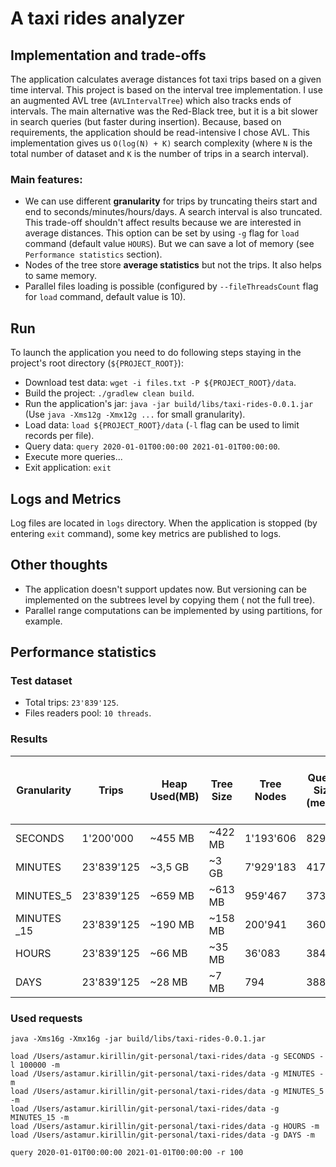 # A taxi rides analyzer

## Implementation and trade-offs

The application calculates average distances fot taxi trips based on a given time interval.
This project is based on the interval tree implementation.
I use an augmented AVL tree (`AVLIntervalTree`) which also tracks ends of intervals.
The main alternative was the Red-Black tree, but it is a bit slower in search queries (but faster during insertion).
Because, based on requirements, the application should be read-intensive I chose AVL.
This implementation gives us `O(log(N) + K)` search complexity (where `N` is the total number of dataset and `K` is the
number of trips in a search interval).

### Main features:

- We can use different **granularity** for trips by truncating theirs start and end to seconds/minutes/hours/days.
  A search interval is also truncated. This trade-off shouldn't affect results because we are interested in average
  distances. This option can be set by using `-g` flag for `load` command (default value `HOURS`).
  But we can save a lot of memory (see `Performance statistics` section).
- Nodes of the tree store **average statistics** but not the trips. It also helps to same memory.
- Parallel files loading is possible (configured by `--fileThreadsCount` flag for `load` command, default value is 10).

## Run

To launch the application you need to do following steps staying in the project's root directory (`${PROJECT_ROOT}`):

- Download test data: `wget -i files.txt -P ${PROJECT_ROOT}/data`.
- Build the project: `./gradlew clean build`.
- Run the application's jar: `java -jar build/libs/taxi-rides-0.0.1.jar` (Use `java -Xms12g -Xmx12g ...` for small
  granularity).
- Load data: `load ${PROJECT_ROOT}/data` (`-l` flag can be used to limit records per file).
- Query data: `query 2020-01-01T00:00:00 2021-01-01T00:00:00`.
- Execute more queries...
- Exit application: `exit`

## Logs and Metrics

Log files are located in `logs` directory. When the application is stopped (by entering `exit` command),
some key metrics are published to logs.

## Other thoughts

- The application doesn't support updates now. But versioning can be implemented on the subtrees level by copying them (
  not the full tree).
- Parallel range computations can be implemented by using partitions, for example.

## Performance statistics

### Test dataset

- Total trips:  `23'839'125`.
- Files readers pool: `10 threads`.

### Results

| Granularity | Trips      | Heap Used(MB) | Tree Size | Tree Nodes | Queue Size <br/>(mean) | Queue Size<br/>(median) | Query Time<br/>(99 %ile, millis) |
|-------------|------------|---------------|-----------|------------|------------------------|-------------------------|----------------------------------|
| SECONDS     | 1'200'000  | ~455 MB       | ~422 MB   | 1'193'606  | 829.71                 | 974.00                  | 612.52                           |
| MINUTES     | 23'839'125 | ~3,5 GB       | ~3 GB     | 7'929'183  | 417.80                 | 176.00                  | 8691.20                          |
| MINUTES_5   | 23'839'125 | ~659 MB       | ~613 MB   | 959'467    | 373.07                 | 20.00                   | 1343.12                          |
| MINUTES _15 | 23'839'125 | ~190 MB       | ~158 MB   | 200'941    | 360.79                 | 19.00                   | 382.12                           |
| HOURS       | 23'839'125 | ~66 MB        | ~35 MB    | 36'083     | 384.57                 | 19.00                   | 84.24                            |
| DAYS        | 23'839'125 | ~28 MB        | ~7 MB     | 794        | 388.19                 | 21.00                   | 6.09                             |

### Used requests

```
java -Xms16g -Xmx16g -jar build/libs/taxi-rides-0.0.1.jar
```

```
load /Users/astamur.kirillin/git-personal/taxi-rides/data -g SECONDS -l 100000 -m
load /Users/astamur.kirillin/git-personal/taxi-rides/data -g MINUTES -m
load /Users/astamur.kirillin/git-personal/taxi-rides/data -g MINUTES_5 -m
load /Users/astamur.kirillin/git-personal/taxi-rides/data -g MINUTES_15 -m
load /Users/astamur.kirillin/git-personal/taxi-rides/data -g HOURS -m
load /Users/astamur.kirillin/git-personal/taxi-rides/data -g DAYS -m
```

```
query 2020-01-01T00:00:00 2021-01-01T00:00:00 -r 100
```
